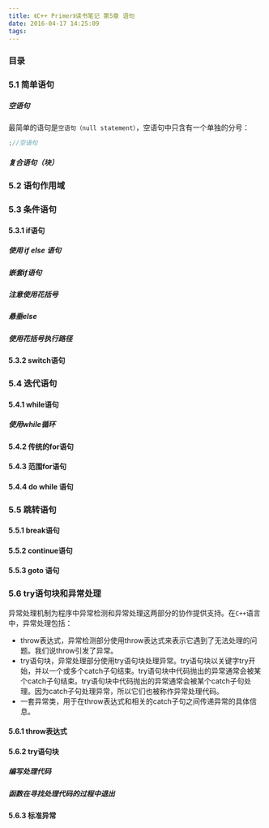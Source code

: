 ```yaml
---
title: 《C++ Primer》读书笔记 第5章 语句
date: 2016-04-17 14:25:09
tags:
---
```


### 目录

<!-- toc -->

### 5.1 简单语句

##### 空语句

最简单的语句是`空语句（null statement）`，空语句中只含有一个单独的分号：

```cpp
;//空语句
```

##### 复合语句（块）

### 5.2 语句作用域

### 5.3 条件语句

#### 5.3.1 if语句

##### 使用 if else 语句

##### 嵌套if语句

##### 注意使用花括号

##### 悬垂else

##### 使用花括号执行路径

#### 5.3.2 switch语句

### 5.4 迭代语句

#### 5.4.1 while语句

##### 使用while循环

#### 5.4.2 传统的for语句

#### 5.4.3 范围for语句

#### 5.4.4 do while 语句

### 5.5 跳转语句

#### 5.5.1 break语句

#### 5.5.2 continue语句

#### 5.5.3 goto 语句

### 5.6 try语句块和异常处理

异常处理机制为程序中异常检测和异常处理这两部分的协作提供支持。在`C++`语言中，异常处理包括：

* throw表达式，异常检测部分使用throw表达式来表示它遇到了无法处理的问题。我们说throw引发了异常。
* try语句块，异常处理部分使用try语句块处理异常。try语句块以关键字try开始，并以一个或多个catch子句结束。try语句块中代码抛出的异常通常会被某个catch子句结束。try语句块中代码抛出的异常通常会被某个catch子句处理。因为catch子句处理异常，所以它们也被称作异常处理代码。
* 一套异常类，用于在throw表达式和相关的catch子句之间传递异常的具体信息。

#### 5.6.1 throw表达式

#### 5.6.2 try语句块

##### 编写处理代码

##### 函数在寻找处理代码的过程中退出

#### 5.6.3 标准异常



